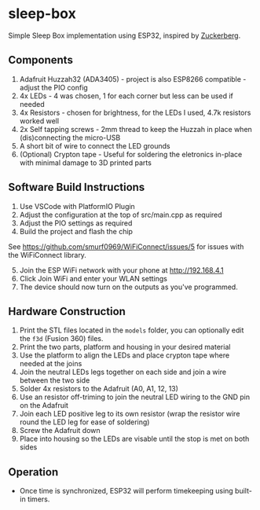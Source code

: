 # sleep-box
Simple Sleep Box implementation using ESP32, inspired by [Zuckerberg](https://www.dezeen.com/2019/05/03/mark-zuckerberg-sleep-box-design/).

## Components
1. Adafruit Huzzah32 (ADA3405) - project is also ESP8266 compatible - adjust the PIO config
2. 4x LEDs - 4 was chosen, 1 for each corner but less can be used if needed
3. 4x Resistors - chosen for brightness, for the LEDs I used, 4.7k resistors worked well  
4. 2x Self tapping screws - 2mm thread to keep the Huzzah in place when (dis)connecting the micro-USB
5. A short bit of wire to connect the LED grounds
6. (Optional) Crypton tape - Useful for soldering the eletronics in-place with minimal damage to 3D printed parts

## Software Build Instructions
1. Use VSCode with PlatformIO Plugin
2. Adjust the configuration at the top of src/main.cpp as required
3. Adjust the PIO settings as required
4. Build the project and flash the chip

See https://github.com/smurf0969/WiFiConnect/issues/5 for issues with the WiFiConnect library.

5. Join the ESP WiFi network with your phone at http://192.168.4.1
6. Click Join WiFi and enter your WLAN settings
7. The device should now turn on the outputs as you've programmed.

## Hardware Construction

1. Print the STL files located in the `models` folder, you can optionally edit the `f3d` (Fusion 360) files.
2. Print the two parts, platform and housing in your desired material
3. Use the platform to align the LEDs and place crypton tape where needed at the joins
4. Join the neutral LEDs legs together on each side and join a wire between the two side
5. Solder 4x resistors to the Adafruit (A0, A1, 12, 13)
6. Use an resistor off-triming to join the neutral LED wiring to the GND pin on the Adafruit
7. Join each LED positive leg to its own resistor (wrap the resistor wire round the LED leg for ease of soldering)
8. Screw the Adafruit down
9. Place into housing so the LEDs are visable until the stop is met on both sides

## Operation
- Once time is synchronized, ESP32 will perform timekeeping using built-in timers.
